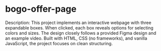 # bogo-offer-page
Description: This project implements an interactive webpage with three expandable boxes. When clicked, each box reveals options for selecting colors and sizes. The design closely follows a provided Figma design and an example video. Built with HTML, CSS (no frameworks), and vanilla JavaScript, the project focuses on clean structuring.
